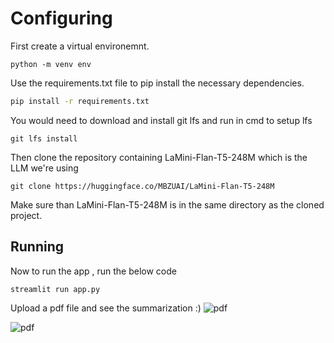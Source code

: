 # Configuring
First create a virtual environemnt.
```
python -m venv env
```
Use the requirements.txt file to pip install the necessary dependencies.

```bash
pip install -r requirements.txt
```
You would need to download and install git lfs 
and run in cmd to setup lfs
```
git lfs install 
```
Then clone the repository containing LaMini-Flan-T5-248M which is the LLM we're using
```
git clone https://huggingface.co/MBZUAI/LaMini-Flan-T5-248M
```
Make sure than LaMini-Flan-T5-248M is in the same directory as the cloned project.
## Running
Now to run the app , run the below code
```
streamlit run app.py
```
Upload a pdf file and see the summarization :)
![pdf](https://github.com/hith3sh/PDFInsight/assets/83839061/1254f408-e0be-4723-a2b4-85c02267b272)

![pdf](https://github.com/hith3sh/PDFInsight/assets/83839061/3b082430-6b44-47de-96a8-9feed6b63246)


